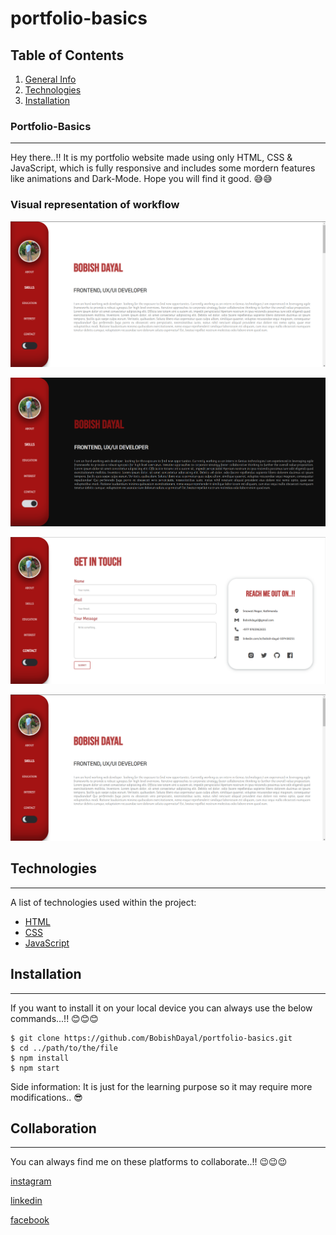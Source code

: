 # portfolio-basics

## Table of Contents

1. [General Info](#general-info)
2. [Technologies](#technologies)
3. [Installation](#installation)

### Portfolio-Basics

---

Hey there..!! It is my portfolio website made using only HTML, CSS & JavaScript, which is fully responsive and includes some mordern features like animations and Dark-Mode. Hope you will find it good. 😅😅

### Visual representation of workflow

![starting page (lightmode)](./assets/screenshots/Screenshot%202023-10-11%20150903.png)

![starting page (Dark-mode)](./assets/screenshots/Screenshot%202023-10-11%20150935.png)

![contact secion represention (light-mode)](./assets/screenshots/Screenshot%202023-10-11%20151010.png)

![skill section representation (Dark-mode)](./assets/screenshots/Screenshot%202023-10-11%20150903.png)

## Technologies

---

A list of technologies used within the project:

- [HTML](https://www.w3schools.com/html/)
- [CSS](https://www.w3schools.com/Css/)
- [JavaScript](https://www.w3schools.com/Js/)

## Installation

---

If you want to install it on your local device you can always use the below commands...!! 😊😊😊

```
$ git clone https://github.com/BobishDayal/portfolio-basics.git
$ cd ../path/to/the/file
$ npm install
$ npm start
```

Side information: It is just for the learning purpose so it may require more modifications.. 😎

## Collaboration

---

You can always find me on these platforms to collaborate..!! 😉😉😉

[instagram](https://www.instagram.com/bobishdayal/)

[linkedin](https://www.linkedin.com/in/bobish-dayal-107458251/)

[facebook](https://www.facebook.com/profile.php?id=100007915068837)

```

```
